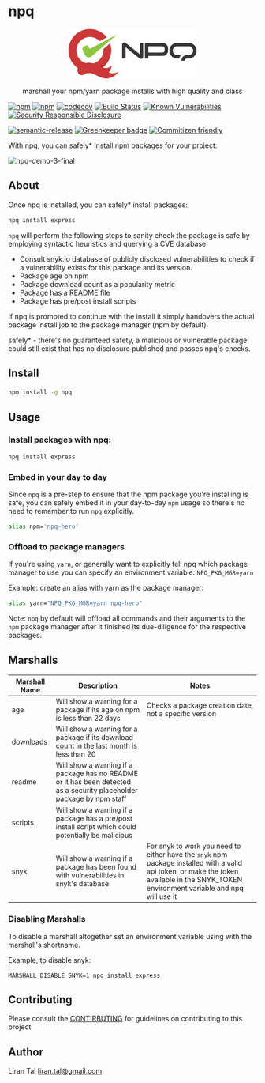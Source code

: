 
# npq
<p align="center"><img src=".github/Logo Horizontal.png" alt="Mobile.BuildTools" height="100px"></p>

<p align="center">marshall your npm/yarn package installs with high quality and class</p>

[![npm](https://img.shields.io/npm/v/npq.svg)](https://www.npmjs.com/package/npq)
[![npm](https://img.shields.io/npm/l/npq.svg)](https://www.npmjs.com/package/npq)
[![codecov](https://codecov.io/gh/lirantal/npq/branch/master/graph/badge.svg)](https://codecov.io/gh/lirantal/npq)
[![Build Status](https://travis-ci.org/lirantal/npq.svg?branch=master)](https://travis-ci.org/lirantal/npq)
[![Known Vulnerabilities](https://snyk.io/test/github/lirantal/npq/badge.svg)](https://snyk.io/test/github/lirantal/npq)
[![Security Responsible Disclosure](https://img.shields.io/badge/Security-Responsible%20Disclosure-yellow.svg)](https://github.com/nodejs/security-wg/blob/master/processes/responsible_disclosure_template.md)


[![semantic-release](https://img.shields.io/badge/%20%20%F0%9F%93%A6%F0%9F%9A%80-semantic--release-e10079.svg?style=flat)](https://github.com/semantic-release/semantic-release)
[![Greenkeeper badge](https://badges.greenkeeper.io/lirantal/npq.svg)](https://greenkeeper.io/)
[![Commitizen friendly](https://img.shields.io/badge/commitizen-friendly-brightgreen.svg)](http://commitizen.github.io/cz-cli/)

With npq, you can safely* install npm packages for your project:

![npq-demo-3-final](https://user-images.githubusercontent.com/316371/36325881-d3c9d0d8-1361-11e8-9179-d08a714f034b.gif)


## About

Once npq is installed, you can safely* install packages:

```bash
npq install express
```

`npq` will perform the following steps to sanity check the package is safe by employing syntactic heuristics and querying a CVE database:

* Consult snyk.io database of publicly disclosed vulnerabilities to check if a vulnerability exists for this package and its version.
* Package age on npm
* Package download count as a popularity metric
* Package has a README file
* Package has pre/post install scripts 

If npq is prompted to continue with the install it simply handovers the actual package install job to the package manager (npm by default).

safely* - there's no guaranteed safety, a malicious or vulnerable package could still exist that has no disclosure published and passes npq's checks.

## Install

```bash
npm install -g npq
```

## Usage

### Install packages with npq:

```bash
npq install express
```

### Embed in your day to day

Since `npq` is a pre-step to ensure that the npm package you're installing is safe, you can safely embed it in your day-to-day `npm` usage so there's no need to remember to run `npq` explicitly.

```bash
alias npm='npq-hero'
```

### Offload to package managers

If you're using `yarn`, or generally want to explicitly tell npq which package manager to use you can specify an environment variable: `NPQ_PKG_MGR=yarn`

Example: create an alias with yarn as the package manager:

```bash
alias yarn="NPQ_PKG_MGR=yarn npq-hero"
```

Note: `npq` by default will offload all commands and their arguments to the `npm` package manager after it finished its due-diligence for the respective packages.

## Marshalls

| Marshall Name | Description | Notes
| --- | --- | --- 
| age | Will show a warning for a package if its age on npm is less than 22 days | Checks a package creation date, not a specific version
| downloads | Will show a warning for a package if its download count in the last month is less than 20
| readme | Will show a warning if a package has no README or it has been detected as a security placeholder package by npm staff
| scripts | Will show a warning if a package has a pre/post install script which could potentially be malicious
| snyk | Will show a warning if a package has been found with vulnerabilities in snyk's database | For snyk to work you need to either have the `snyk` npm package installed with a valid api token, or make the token available in the SNYK_TOKEN environment variable and npq will use it

### Disabling Marshalls

To disable a marshall altogether set an environment variable using with the marshall's shortname.

Example, to disable snyk:

```
MARSHALL_DISABLE_SNYK=1 npq install express
```

## Contributing

Please consult the [CONTIRBUTING](https://github.com/lirantal/npq/blob/master/CONTRIBUTING.md) for guidelines on contributing to this project

## Author
Liran Tal <liran.tal@gmail.com>
